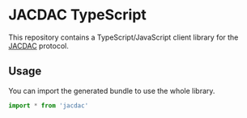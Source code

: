 # JACDAC TypeScript

This repository contains a TypeScript/JavaScript client library for the [JACDAC](https://microsoft.github.io/jacdac) protocol.

## Usage

You can import the generated bundle to use the whole library.

```javascript
import * from 'jacdac'
```
